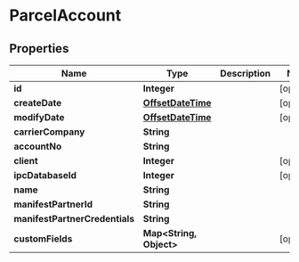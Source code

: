 
# ParcelAccount

## Properties
Name | Type | Description | Notes
------------ | ------------- | ------------- | -------------
**id** | **Integer** |  |  [optional]
**createDate** | [**OffsetDateTime**](OffsetDateTime.md) |  |  [optional]
**modifyDate** | [**OffsetDateTime**](OffsetDateTime.md) |  |  [optional]
**carrierCompany** | **String** |  | 
**accountNo** | **String** |  | 
**client** | **Integer** |  |  [optional]
**ipcDatabaseId** | **Integer** |  |  [optional]
**name** | **String** |  | 
**manifestPartnerId** | **String** |  | 
**manifestPartnerCredentials** | **String** |  | 
**customFields** | **Map&lt;String, Object&gt;** |  |  [optional]



